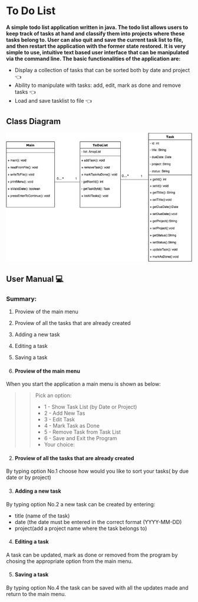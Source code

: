 # To Do List

**A simple todo list application written in java. The todo list allows users to keep track of tasks at hand and classify them into projects where these tasks belong to. 
 User can also quit and save the current task list to file, and then restart the application with the former state restored.
It is very simple to use, intuitive text based user interface that can be manipulated via the command line. 
The basic functionalities of the application are:**

* Display a collection of tasks that can be sorted both by date and project :point_left:
* Ability to manipulate with tasks: add, edit, mark as done and remove tasks :point_left:
* Load and save tasklist to file :point_left:



## Class Diagram
![Class Diagram](ToDoListClassDiagram.png)

## User Manual 	:computer:

### Summary:
1. Proview of the main menu
2. Proview of all the tasks that are already created 
3. Adding a new task
4. Editing a task
5. Saving a task

1. #### Proview of the main menu

When you start the application a main menu is shown as below: 

>>Pick an option:
>>* 1 - Show Task List (by Date or Project)
>>* 2 - Add New Tas
>>* 3 - Edit Task
>>* 4 - Mark Task as Done
>>* 5 - Remove Task from Task List
>>* 6 - Save and Exit the Program
>>* Your choice:


2. #### Proview of all the tasks that are already created 

By typing option No.1 choose how would you like to sort your tasks( by due date or by project)

3. #### Adding a new task

By typing option No.2 a new task can be created by entering:
 * title (name of the task)
 * date (the date must be entered in the correct format (YYYY-MM-DD)
 * project(add a project name where the task belongs to) 


4. #### Editing a task

A task can be updated, mark as done or removed from the program by chosing the appropriate option from the main menu. 

5. #### Saving a task

By typing option No.4 the task can be saved with all the updates made and return to the main menu.

